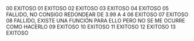 00 EXITOSO
01 EXITOSO
02 EXITOSO
03 EXITOSO
04 EXITOSO
05 FALLIDO, NO CONSIGO REDONDEAR DE 3.99 A 4
06 EXITOSO
07 EXITOSO
08 FALLIDO, EXISTE UNA FUNCIÓN PARA ELLO PERO NO SE ME OCURRE COMO HACERLO
09 EXITOSO
10 EXITOSO
11 EXITOSO
12 EXITOSO
13 EXITOSO  
